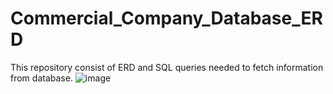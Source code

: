 # Commercial_Company_Database_ERD
This repository consist of ERD and SQL queries needed to fetch information from database.
![image](https://user-images.githubusercontent.com/49086240/191959600-347a9eb6-09a7-4653-b210-2be54b1b855c.png)
